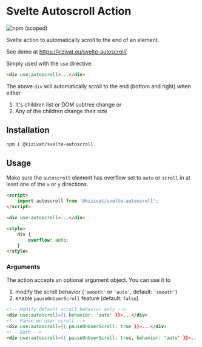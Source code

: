 # Svelte Autoscroll Action

![npm (scoped)](https://img.shields.io/npm/v/@kizivat/svelte-autoscroll)

Svelte action to automatically scroll to the end of an element.

See demo at https://kizivat.eu/svelte-autoscroll/.

Simply used with the `use` directive.

```html
<div use:autoscroll>...</div>
```

The above `div` will automatically scroll to the end (bottom and right) when either

1. It's children list or DOM subtree change or
2. Any of the children change their size

## Installation

```bash
npm i @kizivat/svelte-autoscroll
```

## Usage

Make sure the `autoscroll` element has overflow set to `auto` or `scroll` in at least one of the `x` or `y` directions.

```html
<script>
	import autoscroll from '@kizivat/svelte-autoscroll';
</script>

<div use:autoscroll>...</div>

<style>
	div {
		overflow: auto;
	}
</style>
```

### Arguments

The action accepts an optional argument object. You can use it to

1. modify the scroll behavior (`'smooth'` or `'auto'`, default: `'smooth'`)
2. enable `pauseOnUserScroll` feature (default: `false`)

```html
<!-- Modify default scroll behavior only -->
<div use:autoscroll={{ behavior: 'auto' }}>...</div>
<!-- Pause on user scroll -->
<div use:autoscroll={{ pauseOnUserScroll: true }}>...</div>
<!-- Both -->
<div use:autoscroll={{ pauseOnUserScroll: true, behavior: 'auto' }}>...</div>
```
